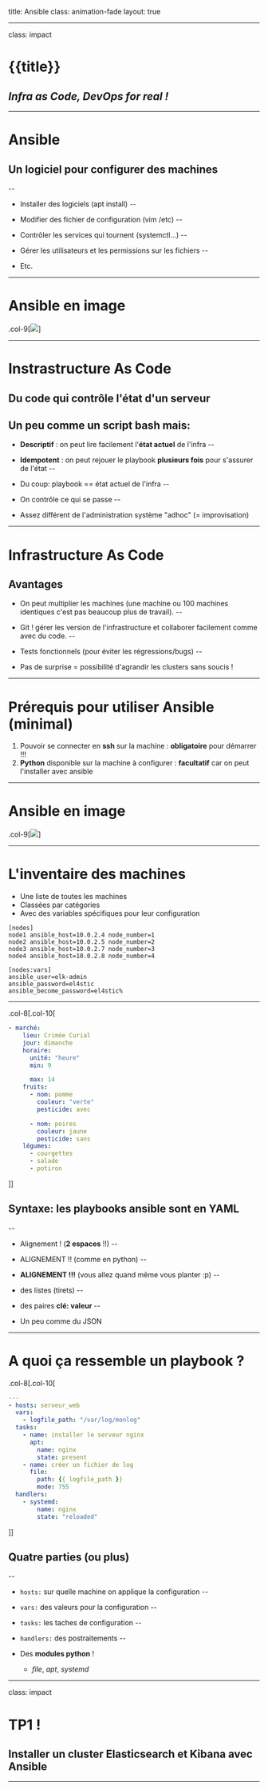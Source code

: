 title: Ansible 
class: animation-fade
layout: true

<!-- This slide will serve as the base layout for all your slides -->
<!--
.bottom-bar[
  {{title}}
]
-->

---

class: impact

# {{title}}
## *Infra as Code, DevOps for real !*

---

# Ansible

## Un logiciel pour configurer des machines
--
  
- Installer des logiciels (apt install)
--

- Modifier des fichier de configuration (vim /etc)
--

- Contrôler les services qui tournent (systemctl...)
--

- Gérer les utilisateurs et les permissions sur les fichiers
--

- Etc.

---

# Ansible en image

.col-9[![](img/ansible_overview.jpg)]

---

 # Instrastructure As Code

## Du code qui contrôle l'état d'un serveur

Un peu comme un script bash mais:
--

- **Descriptif** : on peut lire facilement l'**état actuel** de l'infra
--

- **Idempotent** : on peut rejouer le playbook **plusieurs fois** pour s'assurer de l'état
--

- Du coup: playbook == état actuel de l'infra
--

- On contrôle ce qui se passe
--

- Assez différent de l'administration système "adhoc" (= improvisation)

---

# Infrastructure As Code

## Avantages

- On peut multiplier les machines (une machine ou 100 machines identiques c'est pas beaucoup plus de travail).
--

- Git ! gérer les version de l'infrastructure et collaborer facilement comme avec du code.
--

- Tests fonctionnels (pour éviter les régressions/bugs)
--

- Pas de surprise = possibilité d'agrandir les clusters sans soucis !
---

# Prérequis pour utiliser Ansible (minimal)

 1. Pouvoir se connecter en **ssh** sur la machine : **obligatoire** pour démarrer !!!
 1. **Python** disponible sur la machine à configurer : **facultatif** car on peut l'installer avec ansible

---

# Ansible en image

.col-9[![](img/ansible_overview.jpg)]

---

# L'inventaire des machines

- Une liste de toutes les machines
- Classées par catégories
- Avec des variables spécifiques pour leur configuration


```
[nodes]
node1 ansible_host=10.0.2.4 node_number=1
node2 ansible_host=10.0.2.5 node_number=2
node3 ansible_host=10.0.2.7 node_number=3
node4 ansible_host=10.0.2.8 node_number=4

[nodes:vars]
ansible_user=elk-admin
ansible_password=el4stic
ansible_become_password=el4stic% 
```

---



.col-8[.col-10[
```yaml
- marché:
    lieu: Crimée Curial
    jour: dimanche
    horaire:
      unité: "heure"
      min: 9

      max: 14
    fruits:
      - nom: pomme
        couleur: "verte"
        pesticide: avec

      - nom: poires
        couleur: jaune
        pesticide: sans
    légumes:
      - courgettes
      - salade
      - potiron
```
]]

## Syntaxe: les playbooks ansible sont en YAML
--

- Alignement ! (**2 espaces** !!)
--

- ALIGNEMENT !! (comme en python)
--

- **ALIGNEMENT !!!** (vous allez quand même vous planter :p)
--

- des listes (tirets)
--

- des paires **clé: valeur**
--

- Un peu comme du JSON


---

# A quoi ça ressemble un playbook ?

.col-8[.col-10[
```yaml
--- 
- hosts: serveur_web
  vars:
    - logfile_path: "/var/log/monlog"
  tasks:
    - name: installer le serveur nginx
      apt:
        name: nginx
        state: present
    - name: créer un fichier de log
      file:
        path: {{ logfile_path }}
        mode: 755
  handlers:
    - systemd:
        name: nginx
        state: "reloaded"
```
]]

## Quatre parties (ou plus)
--

- `hosts:` sur quelle machine on applique la configuration
--

- `vars:` des valeurs pour la configuration
--

- `tasks:` les taches de configuration
--

- `handlers:` des postraitements
--

- Des **modules python** !
  - *file*, *apt*, *systemd*

---

class: impact

# TP1 !

## Installer un cluster Elasticsearch et Kibana avec Ansible

---